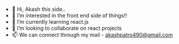 - 👋 Hi, Akash this side..
- 👀 I’m interested in the front end side of things!!
- 🌱 I’m currently learning react.js
- 💞️ I’m looking to collaborate on  react projects
- 📫 We can connect through my mail - akashpatro490@gmail.com

<!---
akashp490/akashp490 is a ✨ special ✨ repository because its `README.md` (this file) appears on your GitHub profile.
You can click the Preview link to take a look at your changes.
--->
